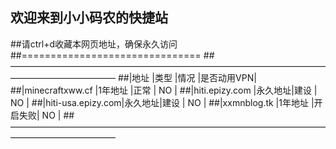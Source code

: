 ## 欢迎来到小小码农的快捷站
##请ctrl+d收藏本网页地址，确保永久访问
##===============================
##————————————————————————————————————————————————
##|地址              |类型    |情况    |是否动用VPN|
##|minecraftxww.cf   |1年地址 |正常    |    NO    |
##|hiti.epizy.com    |永久地址|建设    |    NO    |
##|hiti-usa.epizy.com|永久地址|建设    |    NO    |
##|xxmnblog.tk       |1年地址 |开启失败|    NO    |
##————————————————————————————————————————————————
